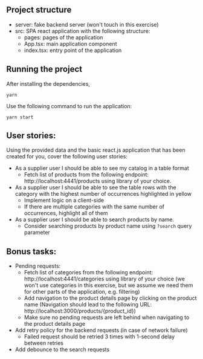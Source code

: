 ## Project structure

- server: fake backend server (won't touch in this exercise)
- src: SPA react application with the following structure:
  - pages: pages of the application
  - App.tsx: main application component
  - index.tsx: entry point of the application

## Running the project

After installing the dependencies,

```shell
yarn
```

Use the following command to run the application:

```shell
yarn start
```

## User stories:

Using the provided data and the basic react.js application that has been created for you, cover the following user stories:

- As a supplier user I should be able to see my catalog in a table format
  - Fetch list of products from the following endpoint: http://localhost:4441/products using library of your choice.
- As a supplier user I should be able to see the table rows with the category with the highest number of occurrences highlighted in yellow
  - Implement logic on a client-side
  - If there are multiple categories with the same number of occurrences, highlight all of them
- As a supplier user I should be able to search products by name.
  - Consider searching products by product name using `?search` query parameter

## Bonus tasks:

- Pending requests:
  - Fetch list of categories from the following endpoint: http://localhost:4441/categories using library of your choice
    (we won't use categories in this exercise, but we assume we need them for other parts of the application, e.g. filtering)
  - Add navigation to the product details page by clicking on the product name
    (Navigation should lead to the following URL: http://localhost:3000/products/{product_id})
  - Make sure no pending requests are left behind when navigating to the product details page
- Add retry policy for the backend requests (in case of network failure)
  - Failed request should be retried 3 times with 1-second delay between retries
- Add debounce to the search requests
